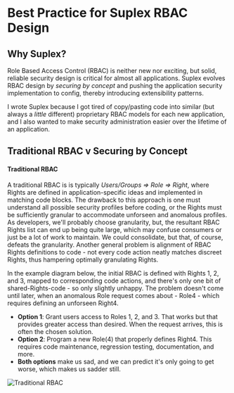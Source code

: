 # Best Practice for Suplex RBAC Design

## Why Suplex?

Role Based Access Control (RBAC) is neither new nor exciting, but solid, reliable security design is critical for almost all applications.  Suplex evolves RBAC design by _securing by concept_ and pushing the application security implementation to config, thereby introducing extensibility patterns.

I wrote Suplex because I got tired of copy/pasting code into similar (but always a _little_ different) proprietary RBAC models for each new application, and I also wanted to make security administration easier over the lifetime of an application.

## Traditional RBAC v Securing by Concept

#### Traditional RBAC

A traditional RBAC is is typically *Users/Groups => Role => Right*, where Rights are defined in application-specific ideas and implemented in matching code blocks.  The drawback to this approach is one must understand all possible security profiles before coding, or the Rights must be sufficiently granular to accommodate unforseen and anomalous profiles.  As developers, we'll probably choose granularity, but, the resultant RBAC Rights list can end up being quite large, which may confuse consumers or just be a lot of work to maintain.  We could consolidate, but that, of course, defeats the granularity.  Another general problem is alignment of RBAC Rights definitions to code - not every code action neatly matches discreet Rights, thus hampering optimally granulating Rights.

In the example diagram below, the initial RBAC is defined with Rights 1, 2, and 3, mapped to corresponding code actions, and there's only one bit of shared-Rights-code - so only slightly unhappy.  The problem doesn't come until later, when an anomalous Role request comes about - Role4 - which requires defining an unforseen Right4.

- **Option 1**: Grant users access to Roles 1, 2, and 3.  That works but that provides greater access than desired.  When the request arrives, this is often the chosen solution.
- **Option 2**: Program a new Role(4) that properly defines Right4.  This requires code maintenance, regression testing, documentation, and more.
- **Both options** make us sad, and we can predict it's only going to get worse, which makes us sadder still.

![Traditional RBAC](../img/trad_rbac.png "Traditional RBAC")
